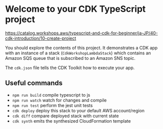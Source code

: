 # Welcome to your CDK TypeScript project

https://catalog.workshops.aws/typescript-and-cdk-for-beginner/ja-JP/40-cdk-introduction/10-create-project

You should explore the contents of this project. It demonstrates a CDK app with an instance of a stack (`CdkWorkshopLambdaStack`)
which contains an Amazon SQS queue that is subscribed to an Amazon SNS topic.

The `cdk.json` file tells the CDK Toolkit how to execute your app.

## Useful commands

* `npm run build`   compile typescript to js
* `npm run watch`   watch for changes and compile
* `npm run test`    perform the jest unit tests
* `cdk deploy`      deploy this stack to your default AWS account/region
* `cdk diff`        compare deployed stack with current state
* `cdk synth`       emits the synthesized CloudFormation template
